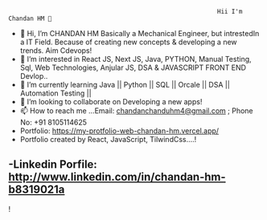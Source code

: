 
```
                                                          Hii I'm Chandan HM 👋
```

- 👋 Hi, I’m CHANDAN HM Basically a Mechanical Engineer, but intrestedIn a IT Field. Because of creating new concepts & developing a new trends. Aim Cdevops!
- 👀 I’m interested in React JS, Next JS, Java, PYTHON, Manual Testing, Sql, Web Technologies, Anjular JS, DSA & JAVASCRIPT FRONT END Devlop..
- 🌱 I’m currently learning Java || Python || SQL || Orcale || DSA || Automation Testing ||
- 💞️ I’m looking to collaborate on Developing a new apps!
- 📫 How to reach me ...Email: chandanchanduhm4@gmail.com ; Phone No: +91 8105114625
- Portfolio: https://my-protfolio-web-chandan-hm.vercel.app/
- Portfolio created by React, JavaScript, TilwindCss....!
 
-Linkedin Porfile: http://www.linkedin.com/in/chandan-hm-b8319021a
-

<!--![Git](https://user-images.githubusercontent.com/109410990/227244066-94abcaeb-3aa8-43dd-8dda-ee26cbdad0c3.jpg)
-
chandanhm1999/chandanhm1999 is a ✨ special ✨ repository because its `README.md` (this file) appears on your GitHub profile.
You can click the Preview link to take a look at your changes.
--->
!
